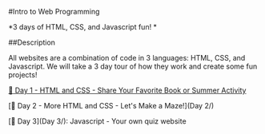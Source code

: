 #Intro to Web Programming

*3 days of HTML, CSS, and Javascript fun! *


##Description

All websites are a combination of code in 3 languages: HTML, CSS, and Javascript. We will take a 3 day tour of how they work and create some fun projects!

[:rocket: Day 1 - HTML and CSS - Share Your Favorite Book or Summer Activity](http://rawgit.com/CoderDojoSV/Intro-Web-Series/master/Day%201/index.html)

[:rocket: Day 2 - More HTML and CSS - Let's Make a Maze!](Day 2/)

[:rocket: Day 3](Day 3/): Javascript - Your own quiz website

